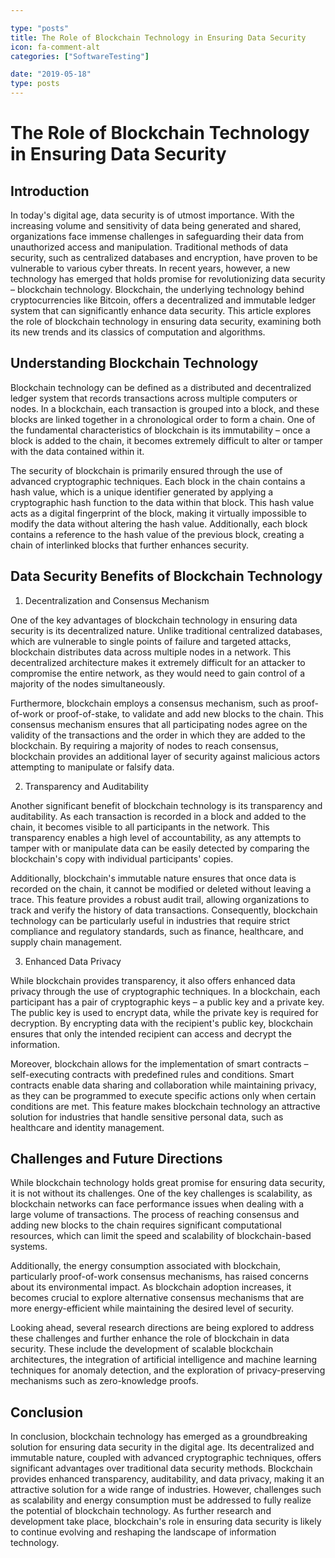 ```yaml
---

type: "posts"
title: The Role of Blockchain Technology in Ensuring Data Security
icon: fa-comment-alt
categories: ["SoftwareTesting"]

date: "2019-05-18"
type: posts
---
```





# The Role of Blockchain Technology in Ensuring Data Security

## Introduction

In today's digital age, data security is of utmost importance. With the increasing volume and sensitivity of data being generated and shared, organizations face immense challenges in safeguarding their data from unauthorized access and manipulation. Traditional methods of data security, such as centralized databases and encryption, have proven to be vulnerable to various cyber threats. In recent years, however, a new technology has emerged that holds promise for revolutionizing data security – blockchain technology. Blockchain, the underlying technology behind cryptocurrencies like Bitcoin, offers a decentralized and immutable ledger system that can significantly enhance data security. This article explores the role of blockchain technology in ensuring data security, examining both its new trends and its classics of computation and algorithms.

## Understanding Blockchain Technology

Blockchain technology can be defined as a distributed and decentralized ledger system that records transactions across multiple computers or nodes. In a blockchain, each transaction is grouped into a block, and these blocks are linked together in a chronological order to form a chain. One of the fundamental characteristics of blockchain is its immutability – once a block is added to the chain, it becomes extremely difficult to alter or tamper with the data contained within it.

The security of blockchain is primarily ensured through the use of advanced cryptographic techniques. Each block in the chain contains a hash value, which is a unique identifier generated by applying a cryptographic hash function to the data within that block. This hash value acts as a digital fingerprint of the block, making it virtually impossible to modify the data without altering the hash value. Additionally, each block contains a reference to the hash value of the previous block, creating a chain of interlinked blocks that further enhances security.

## Data Security Benefits of Blockchain Technology

1. Decentralization and Consensus Mechanism

One of the key advantages of blockchain technology in ensuring data security is its decentralized nature. Unlike traditional centralized databases, which are vulnerable to single points of failure and targeted attacks, blockchain distributes data across multiple nodes in a network. This decentralized architecture makes it extremely difficult for an attacker to compromise the entire network, as they would need to gain control of a majority of the nodes simultaneously.

Furthermore, blockchain employs a consensus mechanism, such as proof-of-work or proof-of-stake, to validate and add new blocks to the chain. This consensus mechanism ensures that all participating nodes agree on the validity of the transactions and the order in which they are added to the blockchain. By requiring a majority of nodes to reach consensus, blockchain provides an additional layer of security against malicious actors attempting to manipulate or falsify data.

2. Transparency and Auditability

Another significant benefit of blockchain technology is its transparency and auditability. As each transaction is recorded in a block and added to the chain, it becomes visible to all participants in the network. This transparency enables a high level of accountability, as any attempts to tamper with or manipulate data can be easily detected by comparing the blockchain's copy with individual participants' copies.

Additionally, blockchain's immutable nature ensures that once data is recorded on the chain, it cannot be modified or deleted without leaving a trace. This feature provides a robust audit trail, allowing organizations to track and verify the history of data transactions. Consequently, blockchain technology can be particularly useful in industries that require strict compliance and regulatory standards, such as finance, healthcare, and supply chain management.

3. Enhanced Data Privacy

While blockchain provides transparency, it also offers enhanced data privacy through the use of cryptographic techniques. In a blockchain, each participant has a pair of cryptographic keys – a public key and a private key. The public key is used to encrypt data, while the private key is required for decryption. By encrypting data with the recipient's public key, blockchain ensures that only the intended recipient can access and decrypt the information.

Moreover, blockchain allows for the implementation of smart contracts – self-executing contracts with predefined rules and conditions. Smart contracts enable data sharing and collaboration while maintaining privacy, as they can be programmed to execute specific actions only when certain conditions are met. This feature makes blockchain technology an attractive solution for industries that handle sensitive personal data, such as healthcare and identity management.

## Challenges and Future Directions

While blockchain technology holds great promise for ensuring data security, it is not without its challenges. One of the key challenges is scalability, as blockchain networks can face performance issues when dealing with a large volume of transactions. The process of reaching consensus and adding new blocks to the chain requires significant computational resources, which can limit the speed and scalability of blockchain-based systems.

Additionally, the energy consumption associated with blockchain, particularly proof-of-work consensus mechanisms, has raised concerns about its environmental impact. As blockchain adoption increases, it becomes crucial to explore alternative consensus mechanisms that are more energy-efficient while maintaining the desired level of security.

Looking ahead, several research directions are being explored to address these challenges and further enhance the role of blockchain in data security. These include the development of scalable blockchain architectures, the integration of artificial intelligence and machine learning techniques for anomaly detection, and the exploration of privacy-preserving mechanisms such as zero-knowledge proofs.

## Conclusion

In conclusion, blockchain technology has emerged as a groundbreaking solution for ensuring data security in the digital age. Its decentralized and immutable nature, coupled with advanced cryptographic techniques, offers significant advantages over traditional data security methods. Blockchain provides enhanced transparency, auditability, and data privacy, making it an attractive solution for a wide range of industries. However, challenges such as scalability and energy consumption must be addressed to fully realize the potential of blockchain technology. As further research and development take place, blockchain's role in ensuring data security is likely to continue evolving and reshaping the landscape of information technology.